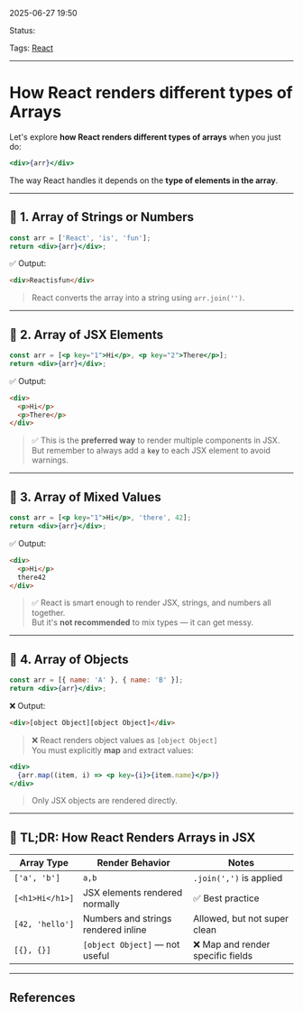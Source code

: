 
2025-06-27 19:50

Status:

Tags: [React](../../../3%20-%20Tags/React.md)

---
# How React renders different types of Arrays
Let's explore **how React renders different types of arrays** when you just do:

```jsx
<div>{arr}</div>
```

The way React handles it depends on the **type of elements in the array**.

---

## 🧪 1. **Array of Strings or Numbers**

```jsx
const arr = ['React', 'is', 'fun'];
return <div>{arr}</div>;
```

✅ Output:

```html
<div>Reactisfun</div>
```

> React converts the array into a string using `arr.join('')`.

---

## 🧪 2. **Array of JSX Elements**

```jsx
const arr = [<p key="1">Hi</p>, <p key="2">There</p>];
return <div>{arr}</div>;
```

✅ Output:

```html
<div>
  <p>Hi</p>
  <p>There</p>
</div>
```

> ✅ This is the **preferred way** to render multiple components in JSX.  
> But remember to always add a **`key`** to each JSX element to avoid warnings.

---

## 🧪 3. **Array of Mixed Values**

```jsx
const arr = [<p key="1">Hi</p>, 'there', 42];
return <div>{arr}</div>;
```

✅ Output:

```html
<div>
  <p>Hi</p>
  there42
</div>
```

> ✅ React is smart enough to render JSX, strings, and numbers all together.  
> But it's **not recommended** to mix types — it can get messy.

---

## 🧪 4. **Array of Objects**

```jsx
const arr = [{ name: 'A' }, { name: 'B' }];
return <div>{arr}</div>;
```

❌ Output:

```html
<div>[object Object][object Object]</div>
```


> ❌ React renders object values as `[object Object]`  
> You must explicitly **map** and extract values:

```jsx
<div>
  {arr.map((item, i) => <p key={i}>{item.name}</p>)}
</div>
```

> Only JSX objects are rendered directly.
---

## 🧠 TL;DR: How React Renders Arrays in JSX

| Array Type      | Render Behavior                     | Notes                            |
| --------------- | ----------------------------------- | -------------------------------- |
| `['a', 'b']`    | `a,b`                               | `.join(',')` is applied          |
| `[<h1>Hi</h1>]` | JSX elements rendered normally      | ✅ Best practice                  |
| `[42, 'hello']` | Numbers and strings rendered inline | Allowed, but not super clean     |
| `[{}, {}]`      | `[object Object]` — not useful      | ❌ Map and render specific fields |

---
## References
